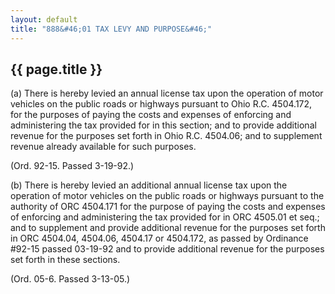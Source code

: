 ```yaml
---
layout: default 
title: "888&#46;01 TAX LEVY AND PURPOSE&#46;"
---
```


{{ page.title }}
----------------

​(a) There is hereby levied an annual license tax upon the operation of
motor vehicles on the public roads or highways pursuant to Ohio R.C.
4504.172, for the purposes of paying the costs and expenses of enforcing
and administering the tax provided for in this section; and to provide
additional revenue for the purposes set forth in Ohio R.C. 4504.06; and
to supplement revenue already available for such purposes.

(Ord. 92-15. Passed 3-19-92.)

​(b) There is hereby levied an additional annual license tax upon the
operation of motor vehicles on the public roads or highways pursuant to
the authority of ORC 4504.171 for the purpose of paying the costs and
expenses of enforcing and administering the tax provided for in ORC
4505.01 et seq.; and to supplement and provide additional revenue for
the purposes set forth in ORC 4504.04, 4504.06, 4504.17 or 4504.172, as
passed by Ordinance \#92-15 passed 03-19-92 and to provide additional
revenue for the purposes set forth in these sections.

(Ord. 05-6. Passed 3-13-05.)
